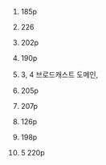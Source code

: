 1. 185p
2. 226
3. 202p
4. 190p

5. 3, 4 브로드캐스트 도메인, 

6. 205p

7. 207p

8. 126p

9. 198p

10. 5 220p